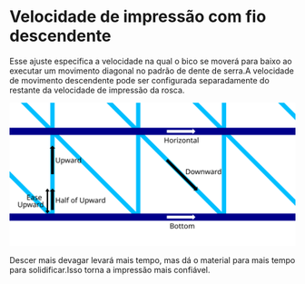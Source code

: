 Velocidade de impressão com fio descendente
====
Esse ajuste especifica a velocidade na qual o bico se moverá para baixo ao executar um movimento diagonal no padrão de dente de serra.A velocidade de movimento descendente pode ser configurada separadamente do restante da velocidade de impressão da rosca.

![Onde as diferentes velocidades de impressão de roscas se aplicam](../images/wireframe_printspeed.svg)

Descer mais devagar levará mais tempo, mas dá o material para mais tempo para solidificar.Isso torna a impressão mais confiável.